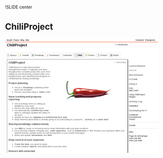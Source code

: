 !SLIDE center
# ChiliProject #

[ ![ChiliProject](10.ChiliProject.png) ](https://www.chiliproject.org/)

